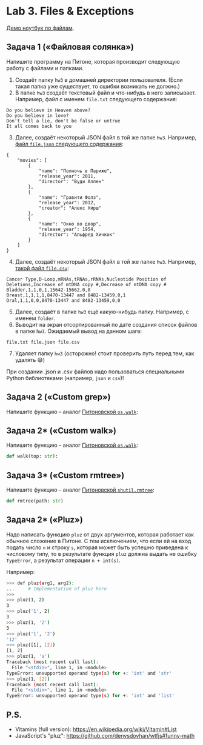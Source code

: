 # Lab 3. Files & Exceptions

[Демо ноутбук по файлам](./demo/Files.ipynb).


## Задача 1 («Файловая солянка»)

Напишите программу на Питоне, которая производит следующую работу с файлами и папками.

1. Создаёт папку `hw3` в домашней директории пользователя.
(Если такая папка уже существует, то ошибки возникать не должно.)
2. В папке `hw3` создаёт текстовый файл и что-нибудь в него записывает.
Например, файл с именем `file.txt` следующего содержания:
```
Do you believe in Heaven above?
Do you believe in love?
Don't tell a lie, don't be false or untrue
It all comes back to you
```
3. Далее, создаёт некоторый JSON файл в той же папке `hw3`.
Например, [файл `file.json` следующего содержания](./demo/movies.json):
```
{
    "movies": [
        {
            "name": "Полночь в Париже",
            "release_year": 2011,
            "director": "Вуди Аллен"
        },
        {
            "name": "Гравити Фолз",
            "release_year": 2012,
            "creator": "Алекс Хирш"
        },
        {
            "name": "Окно во двор",
            "release_year": 1954,
            "director": "Альфред Хичкок"
        }
    ]
}
```
4. Далее, создаёт некоторый JSON файл в той же папке `hw3`.
Например, [такой файл `file.csv`](https://en.wikipedia.org/wiki/Oncogenomics#Copy\_number\_mutations):
```
Cancer Type,D-Loop,mRNAs,tRNAs,rRNAs,Nucleotide Position of Deletions,Increase of mtDNA copy #,Decrease of mtDNA copy #
Bladder,1,1,0,1,15642-15662,0,0
Breast,1,1,1,1,8470-13447 and 8482-13459,0,1
Oral,1,1,0,0,8470-13447 and 8482-13459,0,0
```
5. Далее, создаёт в папке `hw3` ещё какую-нибудь папку.
Например, с именем `folder`.
6. Выводит на экран отсортированный по дате создания список файлов в папке `hw3`.
Ожидаемый вывод на данном шаге:
```
file.txt file.json file.csv
```
7. Удаляет папку `hw3` (осторожно! стоит проверить путь перед тем, как удалять 😅)

При создании .json и .csv файлов надо пользоваться специальными Python библиотеками (например, `json` и `csv`)!


## Задача 2 («Custom grep»)
Напишите функцию – аналог [Питоновской `os.walk`](https://docs.python.org/3/library/os.html#os.walk):

## Задача 2* («Custom walk»)

Напишите функцию – аналог [Питоновской `os.walk`](https://docs.python.org/3/library/os.html#os.walk):
```python
def walk(top: str):

```


## Задача 3* («Custom rmtree»)

Напишите функцию – аналог [Питоновской `shutil.rmtree`](https://docs.python.org/3/library/shutil.html#shutil.rmtree):
```python
def rmtree(path: str)
```


## Задача 2* («Pluz»)

Надо написать функцию `pluz` от двух аргументов, которая работает как обычное сложение в Питоне.
С тем исключением, что если ей на вход подать число `n` и строку `s`, которая может быть успешно приведена к числовому типу,
то в результате функция `pluz` должна выдать не ошибку `TypeError`, а результат операции `n + int(s)`.

Например:
```bash
>>> def pluz(arg1, arg2):
...     # Implementation of pluz here
>>>
>>> pluz(1, 2)
3
>>> pluz('1', 2)
3
>>> pluz(1, '2')
3
>>> pluz('1', '2')
'12'
>>> pluz([1], [2])
[1, 2]
>>> pluz(1, 'a')
Traceback (most recent call last):
  File "<stdin>", line 1, in <module>
TypeError: unsupported operand type(s) for +: 'int' and 'str'
>>> pluz(1, [2])
Traceback (most recent call last):
  File "<stdin>", line 1, in <module>
TypeError: unsupported operand type(s) for +: 'int' and 'list'
```

## P.S.

* Vitamins (full version): https://en.wikipedia.org/wiki/Vitamin#List
* JavaScript's "pluz": https://github.com/denysdovhan/wtfjs#funny-math
